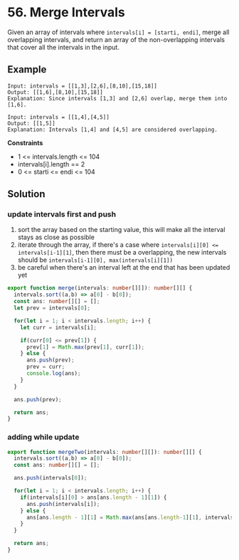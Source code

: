 # 56. Merge Intervals

Given an array of intervals where `intervals[i] = [starti, endi]`, merge all overlapping intervals, and return an array of the non-overlapping intervals that cover all the intervals in the input.



## Example

```
Input: intervals = [[1,3],[2,6],[8,10],[15,18]]
Output: [[1,6],[8,10],[15,18]]
Explanation: Since intervals [1,3] and [2,6] overlap, merge them into [1,6].
```

```
Input: intervals = [[1,4],[4,5]]
Output: [[1,5]]
Explanation: Intervals [1,4] and [4,5] are considered overlapping.
```


**Constraints**

* 1 <= intervals.length <= 104
* intervals[i].length == 2
* 0 <= starti <= endi <= 104

## Solution

### update intervals first and push
1. sort the array based on the starting value, this will make all the interval stays as close as possible
2. iterate through the array, if there's a case where `intervals[i][0] <= intervals[i-1][1]`, then there must be a overlapping, the new intervals should be `intervals[i-1][0], max(intervals[i][1])`
3. be careful when there's an interval left at the end that has been updated yet 

```ts
export function merge(intervals: number[][]): number[][] {
  intervals.sort((a,b) => a[0] - b[0]);
  const ans: number[][] = [];
  let prev = intervals[0];

  for(let i = 1; i < intervals.length; i++) {
    let curr = intervals[i];

    if(curr[0] <= prev[1]) {
      prev[1] = Math.max(prev[1], curr[1]);
    } else {
      ans.push(prev);
      prev = curr;
      console.log(ans);
    }
  }

  ans.push(prev);

  return ans;
}
```

### adding while update
```ts
export function mergeTwo(intervals: number[][]): number[][] {
  intervals.sort((a,b) => a[0] - b[0]);
  const ans: number[][] = [];

  ans.push(intervals[0]);

  for(let i = 1; i < intervals.length; i++) {
    if(intervals[i][0] > ans[ans.length - 1][1]) {
      ans.push(intervals[i]);
    } else {
      ans[ans.length - 1][1] = Math.max(ans[ans.length-1][1], intervals[i][1]);
    }
  }

  return ans;
}
```

